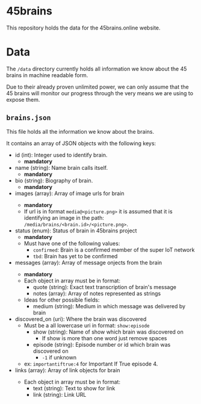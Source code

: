 # 45brains
This repository holds the data for the 45brains.online website.

# Data
The `/data` directory currently holds all information we know about the 45 brains in machine readable form. 

Due to their already proven unlimited power, we can only assume that the 45 brains will monitor our progress through the 
very means we are using to expose them.

## `brains.json`
This file holds all the information we know about the brains. 

It contains an array of JSON objects with the following keys:

- id (int): Integer used to identify brain.
    - **mandatory**
- name (string): Name brain calls itself.
    - **mandatory**
- bio (string): Biography of brain.
    - **mandatory**
- images (array<string>): Array of image urls for brain
    - **mandatory**
    - If url is in format `media@<picture.png>` it is assumed that it is identifying an image in the path: `/media/brains/<brain.id>/<picture.png>`.
- status (enum): Status of brain in 45brains project
    - **mandatory**
    - Must have one of the following values:
        - `confirmed`: Brain is a confirmed member of the super IoT network
        - `tbd`: Brain has yet to be confirmed
- messages (array<string>): Array of message onjects from the brain
    - **mandatory**
    - Each object in array must be in format:
        - quote (string): Exact text transcription of brain's message
        - notes (array<string>): Array of notes represented as strings
    - Ideas for other possible fields:
        - medium (string): Medium in which message was delivered by brain
- discovered_on (uri): Where the brain was discovered
    - Must be a all lowercase uri in format: `show:episode`
        - show (string): Name of show which brain was discovered on
            - If show is more than one word just remove spaces
        - episode (string): Episode number or id which brain was discovered on
            - `-1` if unknown
    - ex: `importantiftrue:4` for Important If True episode 4.
- links (array<object>): Array of link objects for brain
    - Each object in array must be in format:
        - text (string): Text to show for link
        - link (string): Link URL
